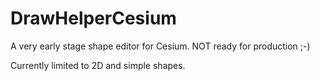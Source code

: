 DrawHelperCesium
================

A very early stage shape editor for Cesium. NOT ready for production ;-)

Currently limited to 2D and simple shapes.
